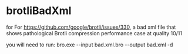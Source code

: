 # brotliBadXml
for For https://github.com/google/brotli/issues/330,
a bad xml file that shows pathological Brotli compression performance case at quality 10/11

you will need to run:
	bro.exe --input bad.xml.bro --output bad.xml -d
